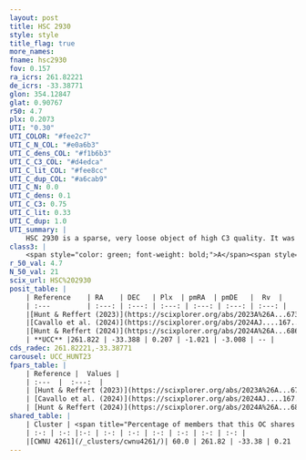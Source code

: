 ```yaml
---
layout: post
title: HSC 2930
style: style
title_flag: true
more_names: 
fname: hsc2930
fov: 0.157
ra_icrs: 261.82221
de_icrs: -33.38771
glon: 354.12847
glat: 0.90767
r50: 4.7
plx: 0.2073
UTI: "0.30"
UTI_COLOR: "#fee2c7"
UTI_C_N_COL: "#e0a6b3"
UTI_C_dens_COL: "#f1b6b3"
UTI_C_C3_COL: "#d4edca"
UTI_C_lit_COL: "#fee8cc"
UTI_C_dup_COL: "#a6cab9"
UTI_C_N: 0.0
UTI_C_dens: 0.1
UTI_C_C3: 0.75
UTI_C_lit: 0.33
UTI_C_dup: 1.0
UTI_summary: |
    HSC 2930 is a sparse, very loose object of high C3 quality. It was recently reported in the literature. This object shares a significant percentage of members with a later reported entry.<br><br><span style="color: #99180f; font-weight: bold;">Warning: </span>contains less than 25 stars with <i>P>0.5</i> estimated.
class3: |
    <span style="color: green; font-weight: bold;">A</span><span style="color: #FFC300; font-weight: bold;">B</span>
r_50_val: 4.7
N_50_val: 21
scix_url: HSC%202930
posit_table: |
    | Reference    | RA    | DEC   | Plx  | pmRA  | pmDE   |  Rv  |
    | :---         | :---: | :---: | :---: | :---: | :---: | :---: |
    |[Hunt & Reffert (2023)](https://scixplorer.org/abs/2023A%26A...673A.114H) | 261.827 | -33.388 | 0.217 | -1.039 | -2.95 | 8.286 |
    |[Cavallo et al. (2024)](https://scixplorer.org/abs/2024AJ....167...12C) | 261.75 | -33.37 | 0.212 | -- | -- | -- |
    |[Hunt & Reffert (2024)](https://scixplorer.org/abs/2024A%26A...686A..42H) | 261.827 | -33.388 | 0.217 | -1.039 | -2.95 | 8.286 |
    | **UCC** |261.822 | -33.388 | 0.207 | -1.021 | -3.008 | -- | 
cds_radec: 261.82221,-33.38771
carousel: UCC_HUNT23
fpars_table: |
    | Reference |  Values |
    | :---  |  :---:  |
    | [Hunt & Reffert (2023)](https://scixplorer.org/abs/2023A%26A...673A.114H) | `AV50=6.35, diffAV50=2.618, MOD50=12.998, logAge50=7.253` |
    | [Cavallo et al. (2024)](https://scixplorer.org/abs/2024AJ....167...12C) | `AV50=6.01, dMod50=12.36, logAge50=7.04, [Fe/H]50=0.05` |
    | [Hunt & Reffert (2024)](https://scixplorer.org/abs/2024A%26A...686A..42H) | `MassJ=3395.47` |
shared_table: |
    | Cluster | <span title="Percentage of members that this OC shares with the ones listed">%</span>   | RA   | DEC   | Plx   | pmRA  | pmDE  | Rv | UTI |
    | :-: | :-: |:-: | :-: | :-: | :-: | :-: | :-: | :-: |
    |[CWNU 4261](/_clusters/cwnu4261/)| 60.0 | 261.82 | -33.38 | 0.21 | -1.01 | -3.07 | 44.42 |0.11 |
---
```

